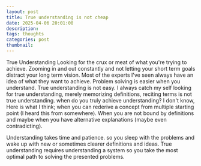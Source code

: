 ```yaml
---
layout: post
title: True understanding is not cheap
date: 2025-04-06 20:01:00
description: 
tags: thoughts
categories: post
thumbnail: 
---
```


True Understanding
Looking for the crux or meat of what you're trying to achieve. Zooming in and out constantly and not letting your short term goals distract your long term vision. Most of the experts I've seen always have an idea of what they want to achieve.
Problem solving is easier when you understand. True understanding is not easy. I always catch my self looking for true understanding, merely memorizing definitions, reciting terms is not true understanding. 
when do you truly achieve understanding? I don't know, Here is what I think; 
when you can rederive a concept from multiple starting point (I heard this from somewhere). When you are not bound by definitions and maybe when you have alternative explanations (maybe even contradicting).

Understanding takes time and patience. so you sleep with the problems and wake up with new or sometimes clearer definitions and ideas.
True understanding requires understanding a system so you take the most optimal path to solving the presented problems.
